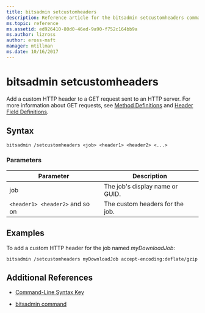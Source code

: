 ```yaml
---
title: bitsadmin setcustomheaders
description: Reference article for the bitsadmin setcustomheaders command, which adds a custom HTTP header to a GET request.
ms.topic: reference
ms.assetid: ed926410-80d0-46ed-9a90-f752c164bb9a
ms.author: lizross
author: eross-msft
manager: mtillman
ms.date: 10/16/2017
---
```


# bitsadmin setcustomheaders

Add a custom HTTP header to a GET request sent to an HTTP server. For more information about GET requests, see [Method Definitions](https://www.w3.org/Protocols/rfc2616/rfc2616-sec9.html#sec9.3) and [Header Field Definitions](https://www.w3.org/Protocols/rfc2616/rfc2616-sec14.html).

## Syntax

```
bitsadmin /setcustomheaders <job> <header1> <header2> <...>
```

### Parameters

| Parameter | Description |
| --------- | ----------- |
| job | The job's display name or GUID. |
| `<header1> <header2>` and so on | The custom headers for the job. |

## Examples

To add a custom HTTP header for the job named *myDownloadJob*:

```
bitsadmin /setcustomheaders myDownloadJob accept-encoding:deflate/gzip
```

## Additional References

- [Command-Line Syntax Key](command-line-syntax-key.md)

- [bitsadmin command](bitsadmin.md)
